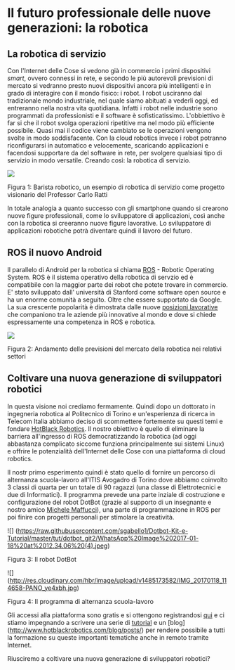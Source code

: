# Il futuro professionale delle nuove generazioni: la robotica #

## La robotica di servizio ##
 
Con l'Internet delle Cose si vedono già in commercio i primi  dispositivi *smart*, ovvero connessi in rete, e secondo le più  autorevoli previsioni di mercato si vedranno presto nuovi dispositivi ancora più intelligenti e in grado di interagire con il mondo fisico: i robot.
I robot usciranno dal tradizionale mondo industriale, nel quale siamo abituati a vederli oggi, ed entreranno nella nostra vita quotidiana. Infatti i robot nelle industrie sono programmati da professionisti e il software è sofisticatissimo. L'obbiettivo è far si che il robot svolga operazioni ripetitive ma nel modo più efficiente possibile. Quasi mai il codice viene cambiato se le operazioni vengono svolte in modo soddisfacente. Con la cloud robotics invece i robot potranno riconfigurarsi in automatico e velocemente, scaricando applicazioni  e facendosi supportare da del software in rete, per svolgere qualsiasi tipo di servizio in modo versatile. Creando così: la robotica di servizio. 

![ ](http://images.milano.corriereobjects.it/methode_image/socialshare/2015/08/20/e1026e32-4752-11e5-aa5e-2130add6a46c.jpg)

Figura 1: Barista robotico, un esempio di robotica di servizio come progetto visionario del Professor Carlo Ratti


In totale analogia a quanto successo con gli smartphone quando si crearono nuove figure professionali, come lo sviluppatore di applicazioni, così anche con la robotica si creeranno nuove figure lavorative. Lo sviluppatore di applicazioni robotiche potrà diventare quindi il lavoro del futuro. 

## ROS il nuovo Android #

Il parallelo di Android per la robotica si chiama [ROS](http://wiki.ros.org/it) - Robotic Operating System. ROS è il sistema operativo della robotica di servzio ed è compatibile con la maggior parte dei robot che potete trovare in commercio. E' stato sviluppato dall' università di Stanford come software open source e ha un enorme comunità a seguito. Oltre che essere supportato da Google. La sua crescente popolarità è dimostrata dalle nuove [posizioni lavorative](http://www.ros.org/news/jobs/) che companiono tra le aziende più innovative al mondo e dove si chiede espressamente una competenza in ROS e robotica.

![](https://www.gminsights.com/assets/img/service-robotics-market-size.png)

Figura 2: Andamento delle previsioni del mercato della robotica nei relativi settori

## Coltivare una nuova generazione di sviluppatori robotici ##

In questa visione noi crediamo fermamente. Quindi dopo un dottorato in ingegneria robotica al Politecnico di Torino e un'esperienza di ricerca in Telecom Italia abbiamo deciso di scommettere fortemente su questi temi e fondare [HotBlack Robotics](www.hotblackrobotics.com). Il nostro obiettivo è quello di eliminare la barriera all'ingresso di ROS democratizzando la robotica (ad oggi abbastanza complicato siccome funziona principalmente sui sistemi Linux) e offrire le potenzialità dell'Internet delle Cose con una piattaforma di cloud robotics.

Il nostr primo esperimento quindi è stato quello di fornire un percorso di alternanza scuola-lavoro all'ITIS Avogadro di Torino dove abbiamo coinvolto 3 classi di quarta per un totale di 90 ragazzi (una classe di Elettrotecnici e due di Informatici). Il programma prevede una parte inziale di costruzione e configurazione del robot DotBot (grazie al supporto di un insegnante e nostro amico [Michele Maffucci](http://www.maffucci.it/)), una parte di programmazione in ROS per poi finire con progetti personali per stimolare la creatività.

![] (https://raw.githubusercontent.com/sgabello1/Dotbot-Kit-e-Tutorial/master/tut/dotbot_git2/WhatsApp%20Image%202017-01-18%20at%2012.34.06%20(4).jpeg) 

Figura 3: Il robot DotBot

![] (http://res.cloudinary.com/hbr/image/upload/v1485173582/IMG_20170118_114658-PANO_ye4xbh.jpg)

Figura 4: Il programma di alternanza scuola-lavoro

Gli accessi alla piattaforma sono gratis e si ottengono registrandosi [qui](http://www.hotblackrobotics.com/register) e ci stiamo impegnando a scrivere una serie di [tutorial](http://www.hotblackrobotics.com/forum/support) e un [blog] (http://www.hotblackrobotics.com/blog/posts/) per rendere possibile a tutti la formazione su queste importanti tematiche anche in remoto tramite Internet.

Riusciremo a coltivare una nuova generazione di sviluppatori robotici?


